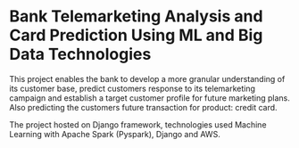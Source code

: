 # Bank Telemarketing Analysis and Card Prediction Using ML and Big Data Technologies


This project enables the bank to develop a more granular understanding of its customer base, predict customers
response to its telemarketing campaign and establish a target customer profile for future marketing plans. Also predicting the
customers future transaction for product: credit card.

The project hosted on Django framework, technologies used Machine Learning with Apache Spark (Pyspark), Django and AWS.
